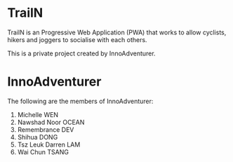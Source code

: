# TrailN
TrailN is an Progressive Web Application (PWA) that works to allow cyclists, hikers and joggers to socialise with each others.

This is a private project created by InnoAdventurer.

# InnoAdventurer
The following are the members of InnoAdventurer:
1. Michelle WEN
2. Nawshad Noor OCEAN
3. Remembrance DEV
4. Shihua DONG
5. Tsz Leuk Darren LAM
6. Wai Chun TSANG
